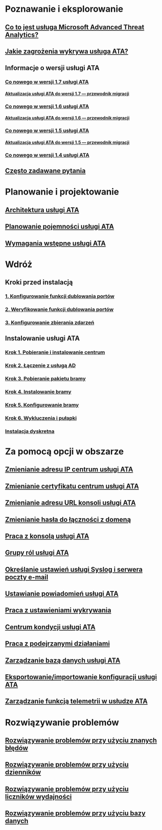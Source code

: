 # Poznawanie i eksplorowanie
## [Co to jest usługa Microsoft Advanced Threat Analytics?](/advanced-threat-analytics/understand-explore/what-is-ata)
## [Jakie zagrożenia wykrywa usługa ATA?](/advanced-threat-analytics/understand-explore/ata-threats)
## Informacje o wersji usługi ATA
### [Co nowego w wersji 1.7 usługi ATA](/advanced-threat-analytics/understand-explore/whats-new-version-1.7)
#### [Aktualizacja usługi ATA do wersji 1.7 — przewodnik migracji](/advanced-threat-analytics/understand-explore/ata-update-1.7-migration-guide)
### [Co nowego w wersji 1.6 usługi ATA](/advanced-threat-analytics/understand-explore/whats-new-version-1.6)
#### [Aktualizacja usługi ATA do wersji 1.6 — przewodnik migracji](/advanced-threat-analytics/understand-explore/ata-update-1.6-migration-guide)
### [Co nowego w wersji 1.5 usługi ATA](/advanced-threat-analytics/understand-explore/whats-new-version-1.5)
#### [Aktualizacja usługi ATA do wersji 1.5 — przewodnik migracji](/advanced-threat-analytics/understand-explore/ata-update-1.5-migration-guide)
### [Co nowego w wersji 1.4 usługi ATA](/advanced-threat-analytics/understand-explore/whats-new-version-1.4)
## [Często zadawane pytania](/advanced-threat-analytics/understand-explore/ata-technical-faq)
# Planowanie i projektowanie
## [Architektura usługi ATA](ata-architecture.md)
## [Planowanie pojemności usługi ATA](ata-capacity-planning.md)
## [Wymagania wstępne usługi ATA](ata-prerequisites.md)
# Wdróż
## Kroki przed instalacją
### [1. Konfigurowanie funkcji dublowania portów](/advanced-threat-analytics/deploy-use/configure-port-mirroring)
### [2. Weryfikowanie funkcji dublowania portów](/advanced-threat-analytics/deploy-use/validate-port-mirroring)
### [3. Konfigurowanie zbierania zdarzeń](/advanced-threat-analytics/deploy-use/configure-event-collection)
## Instalowanie usługi ATA
### [Krok 1. Pobieranie i instalowanie centrum](/advanced-threat-analytics/deploy-use/install-ata-step1)
### [Krok 2. Łączenie z usługą AD](/advanced-threat-analytics/deploy-use/install-ata-step2)
### [Krok 3. Pobieranie pakietu bramy](/advanced-threat-analytics/deploy-use/install-ata-step3)
### [Krok 4. Instalowanie bramy](/advanced-threat-analytics/deploy-use/install-ata-step4)
### [Krok 5. Konfigurowanie bramy](/advanced-threat-analytics/deploy-use/install-ata-step5)
### [Krok 6. Wykluczenia i pułapki](/advanced-threat-analytics/deploy-use/install-ata-step6)
### [Instalacja dyskretna](/advanced-threat-analytics/deploy-use/ata-silent-installation)
# Za pomocą opcji w obszarze
## [Zmienianie adresu IP centrum usługi ATA](/advanced-threat-analytics/deploy-use/modifying-ata-config-centerip)
## [Zmienianie certyfikatu centrum usługi ATA](/advanced-threat-analytics/deploy-use/modifying-ata-config-centercert)
## [Zmienianie adresu URL konsoli usługi ATA](/advanced-threat-analytics/deploy-use/modifying-ata-config-consoleurl)
## [Zmienianie hasła do łączności z domeną](/advanced-threat-analytics/deploy-use/modifying-ata-config-dcpassword)
## [Praca z konsolą usługi ATA](/advanced-threat-analytics/deploy-use/working-with-ata-console)
## [Grupy ról usługi ATA](/advanced-threat-analytics/deploy-use/ata-role-groups)
## [Określanie ustawień usługi Syslog i serwera poczty e-mail](/advanced-threat-analytics/deploy-use/setting-syslog-email-server-settings)
## [Ustawianie powiadomień usługi ATA](/advanced-threat-analytics/deploy-use/setting-ata-alerts)
## [Praca z ustawieniami wykrywania](/advanced-threat-analytics/deploy-use/working-with-detection-settings)
## [Centrum kondycji usługi ATA](/advanced-threat-analytics/deploy-use/ata-health-center)
## [Praca z podejrzanymi działaniami](/advanced-threat-analytics/deploy-use/working-with-suspicious-activities)
## [Zarządzanie bazą danych usługi ATA](/advanced-threat-analytics/deploy-use/ata-database-management)
## [Eksportowanie/importowanie konfiguracji usługi ATA](/advanced-threat-analytics/deploy-use/ata-configuration-file)
## [Zarządzanie funkcją telemetrii w usłudze ATA](/advanced-threat-analytics/deploy-use/manage-telemetry-settings)
# Rozwiązywanie problemów
## [Rozwiązywanie problemów przy użyciu znanych błędów](/advanced-threat-analytics/troubleshoot/troubleshooting-ata-known-errors)
## [Rozwiązywanie problemów przy użyciu dzienników](/advanced-threat-analytics/troubleshoot/troubleshooting-ata-using-logs)
## [Rozwiązywanie problemów przy użyciu liczników wydajności](/advanced-threat-analytics/troubleshoot/troubleshooting-ata-using-perf-counters)
## [Rozwiązywanie problemów przy użyciu bazy danych](/advanced-threat-analytics/troubleshoot/troubleshooting-ata-using-ata-database)



<!--HONumber=Feb17_HO1-->


